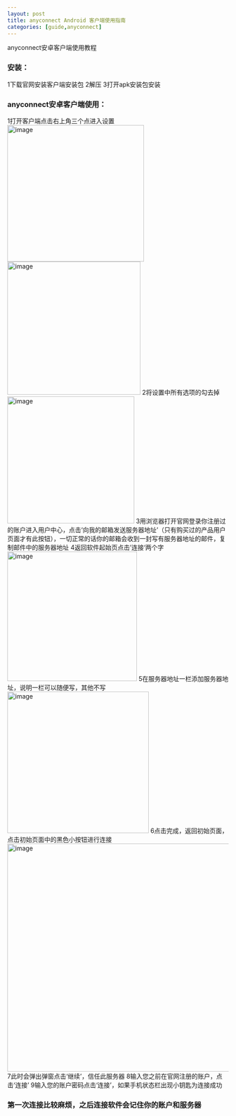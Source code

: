 ```yaml
---
layout: post
title: anyconnect Android 客户端使用指南
categories: [guide,anyconnect]
---
```


anyconnect安卓客户端使用教程

### 安装：
1下载官网安装客户端安装包
2解压
3打开apk安装包安装



### anyconnect安卓客户端使用：

1打开客户端点击右上角三个点进入设置
<img width="311" alt="image" src="https://user-images.githubusercontent.com/107782600/187013821-01fb6f71-0f17-4e08-8dee-c57b07e61998.png">
<img width="303" alt="image" src="https://user-images.githubusercontent.com/107782600/187013827-ba3524e5-dd0d-49f4-a7ef-7baa799da0a1.png">
2将设置中所有选项的勾去掉
<img width="289" alt="image" src="https://user-images.githubusercontent.com/107782600/187013847-71e6cc6f-d2cf-45c7-9afe-1c4a21446173.png">
3用浏览器打开官网登录你注册过的账户进入用户中心，点击‘向我的邮箱发送服务器地址’（只有购买过的产品用户页面才有此按钮），一切正常的话你的邮箱会收到一封写有服务器地址的邮件，复制邮件中的服务器地址
4返回软件起始页点击’连接‘两个字
<img width="295" alt="image" src="https://user-images.githubusercontent.com/107782600/187013903-0af3f8ba-cab4-41ce-80f5-187063fb66de.png">
5在服务器地址一栏添加服务器地址，说明一栏可以随便写，其他不写
<img width="322" alt="image" src="https://user-images.githubusercontent.com/107782600/187014046-822df431-2ca6-4233-8f53-87e9cd0abae0.png">
6点击完成，返回初始页面，点击初始页面中的黑色小按钮进行连接
<img width="519" alt="image" src="https://user-images.githubusercontent.com/107782600/187014075-ff9d919e-ddb8-4a87-aeb2-2949c96cd447.png">
7此时会弹出弹窗点击‘继续’，信任此服务器
8输入您之前在官网注册的账户，点击‘连接’
9输入您的账户密码点击‘连接’，如果⼿机状态栏出现⼩钥匙为连接成功

### 第一次连接比较麻烦，之后连接软件会记住你的账户和服务器



